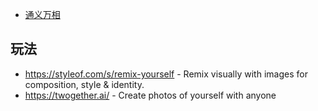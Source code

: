 - [通义万相](https://tongyi.aliyun.com/wanxiang/)

## 玩法

- https://styleof.com/s/remix-yourself - Remix visually with images for composition, style & identity.
- https://twogether.ai/ - Create photos of yourself with anyone